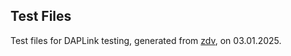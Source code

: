 Test Files
---

Test files for DAPLink testing, generated from [zdv](https://github.com/H4w4k4/zdv), on 03.01.2025.